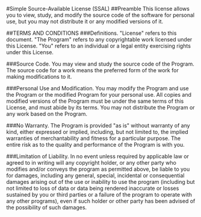 #Simple Source-Available License (SSAL)
##Preamble
This license allows you to view, study, and modify the source code of the software for personal use, but you may not distribute it or any modified versions of it.

##TERMS AND CONDITIONS
###Definitions.
"License" refers to this document.
"The Program" refers to any copyrightable work licensed under this License.
"You" refers to an individual or a legal entity exercising rights under this License.

###Source Code.
You may view and study the source code of the Program. The source code for a work means the preferred form of the work for making modifications to it.

###Personal Use and Modification.
You may modify the Program and use the Program or the modified Program for your personal use. All copies and modified versions of the Program must be under the same terms of this License, and must abide by its terms. You may not distribute the Program or any work based on the Program.

###No Warranty.
The Program is provided "as is" without warranty of any kind, either expressed or implied, including, but not limited to, the implied warranties of merchantability and fitness for a particular purpose. The entire risk as to the quality and performance of the Program is with you.

###Limitation of Liability.
In no event unless required by applicable law or agreed to in writing will any copyright holder, or any other party who modifies and/or conveys the program as permitted above, be liable to you for damages, including any general, special, incidental or consequential damages arising out of the use or inability to use the program (including but not limited to loss of data or data being rendered inaccurate or losses sustained by you or third parties or a failure of the program to operate with any other programs), even if such holder or other party has been advised of the possibility of such damages.
